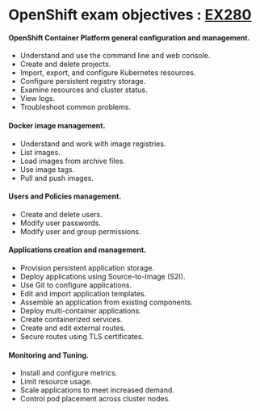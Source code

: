 # OpenShift exam objectives : [EX280](https://www.redhat.com/en/services/training/ex280-red-hat-certified-specialist-in-openshift-administration-exam)
#### OpenShift Container Platform general configuration and management.
 - Understand and use the command line and web console.
 - Create and delete projects.
 - Import, export, and configure Kubernetes resources.
 - Configure persistent registry storage.
 - Examine resources and cluster status.
 - View logs.
 - Troubleshoot common problems.
#### Docker image management.
 - Understand and work with image registries.
 - List images.
 - Load images from archive files.
 - Use image tags.
 - Pull and push images.
#### Users and Policies management.
 - Create and delete users.
 - Modify user passwords.
 - Modify user and group permissions.
#### Applications creation and management.
 - Provision persistent application storage.
 - Deploy applications using Source-to-Image (S2I).
 - Use Git to configure applications.
 - Edit and import application templates.
 - Assemble an application from existing components.
 - Deploy multi-container applications.
 - Create containerized services.
 - Create and edit external routes.
 - Secure routes using TLS certificates.
#### Monitoring and Tuning.
 - Install and configure metrics.
 - Limit resource usage.
 - Scale applications to meet increased demand.
 - Control pod placement across cluster nodes.
